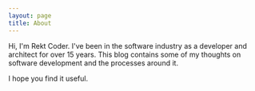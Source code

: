```yaml
---
layout: page
title: About
---
```


Hi, I'm Rekt Coder.  I've been in the software industry as a developer and architect for over 15 years.  This blog contains some of my thoughts on software development and the processes around it.

I hope you find it useful.
